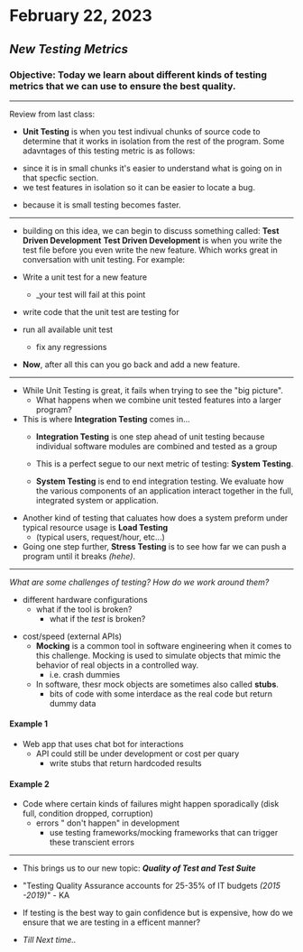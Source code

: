 # February 22, 2023 
## _New Testing Metrics_
### Objective: Today we learn about different kinds of testing metrics that we can use to ensure the best quality.
***
Review from last class:
+ **Unit Testing** is when you test  indivual chunks of source code to determine that it works in isolation from the rest of the program. Some adavntages of this testing metric is as follows:
* since it is in small chunks it's easier to understand what is going on in that specfic section.
* we test features in isolation so it can be easier to locate a bug.
+ because it is small testing becomes faster.

*** 
+ building on this idea, we can begin to discuss something called: **Test Driven Development**
**Test Driven Development** is when you write the test file before you even write the new feature. Which works great in conversation with unit testing. For example:
+ Write a unit test for a new feature 
    + _your test will fail at this point
+ write code that the unit test are testing for 
+ run all available unit test 
    + fix any regressions 

+ **Now**, after all this can you go back and add a new feature.

***

* While Unit Testing is great, it fails when trying to see the "big picture". 
    + What happens when we combine unit tested features into a larger program?
* This is where **Integration Testing** comes in...
    + **Integration Testing** is one step ahead of unit testing because individual software modules are combined and tested as a group

    + This is a perfect segue to our next metric of testing: **System Testing**.
    + **System Testing** is end to end integration testing. We evaluate how the various components of an application interact together in the full, integrated system or application. 
+ Another kind of testing that caluates how does a system preform under typical resource usage is **Load Testing**
    + (typical users, request/hour, etc...)
+ Going one step further, **Stress Testing** is to see how far we can push a program until it breaks _(hehe)_.

*** 
_What are some challenges of testing? How do we work around them?_
+ different hardware configurations
    - what if the tool is broken?
        - what if the _test_ is broken?
- cost/speed (external APIs)
    - **Mocking** is a common tool in software engineering when it comes to this challenge. Mocking is used to simulate objects that mimic the behavior of real objects in a controlled way. 
        + i.e. crash dummies
    - In software, thesr mock objects are sometimes also called **stubs**. 
        - bits of code with some interdace as the real code but return dummy data

#### **Example 1**
+ Web app that uses chat bot for interactions
    - API could still be under development or cost per quary
        - write stubs that return hardcoded results

#### **Example 2**
+ Code where certain kinds of failures might happen sporadically (disk full, condition dropped, corruption)
    + errors " don't happen" in development
        + use testing frameworks/mocking frameworks that can trigger these transcient errors

***
+ This brings us to our new topic: **_Quality of Test and Test Suite_**
+ "Testing Quality Assurance accounts for 25-35% of IT budgets _(2015 -2019)_" - KA

+ If testing is the best way to gain confidence but is expensive, how do we ensure that we are testing in a efficent manner?

+ _Till Next time.._